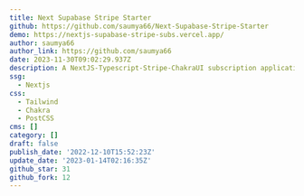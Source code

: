```yaml
---
title: Next Supabase Stripe Starter
github: https://github.com/saumya66/Next-Supabase-Stripe-Starter
demo: https://nextjs-supabase-stripe-subs.vercel.app/
author: saumya66
author_link: https://github.com/saumya66
date: 2023-11-30T09:02:29.937Z
description: A NextJS-Typescript-Stripe-ChakraUI subscription application starter template.
ssg:
  - Nextjs
css:
  - Tailwind
  - Chakra
  - PostCSS
cms: []
category: []
draft: false
publish_date: '2022-12-10T15:52:23Z'
update_date: '2023-01-14T02:16:35Z'
github_star: 31
github_fork: 12
---
```

